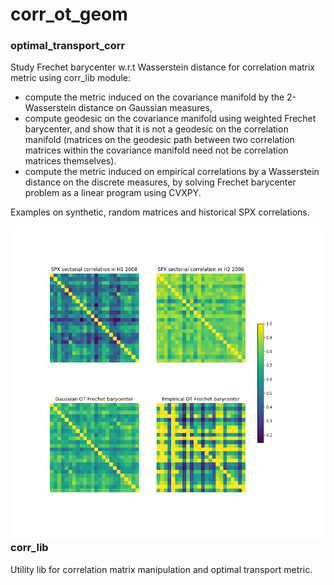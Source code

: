 # corr_ot_geom

### optimal_transport_corr
Study Frechet barycenter w.r.t Wasserstein distance for correlation matrix metric using corr_lib module:
* compute the metric induced on the covariance manifold by the 2-Wasserstein distance on Gaussian measures,
* compute geodesic on the covariance manifold using weighted Frechet barycenter, and show that it is not a geodesic on the correlation manifold (matrices on the geodesic path between two correlation matrices within the covariance manifold need not be correlation matrices themselves).
* compute the metric induced on empirical correlations by a Wasserstein distance on the discrete measures, by solving Frechet barycenter problem as a linear program using CVXPY.

Examples on synthetic, random matrices and historical SPX correlations.

<img src="./spx_ot_corr.png"
     style="float: left; margin-right: 10px;" />
  
### corr_lib
Utility lib for correlation matrix manipulation and optimal transport metric.
